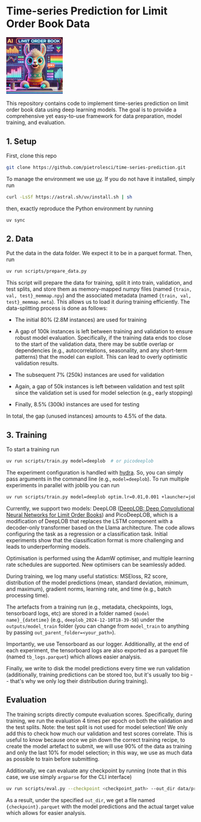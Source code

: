 # Time-series Prediction for Limit Order Book Data


<img src="assets/dalle_image.png" alt="DALL-E generated image" style="width: 30%;">

This repository contains code to implement time-series prediction on limit order book data using deep learning models. The goal is to provide a comprehensive yet easy-to-use framework for data preparation, model training, and evaluation.


## 1. Setup

First, clone this repo

```bash
git clone https://github.com/pietrolesci/time-series-prediction.git
```

To manage the environment we use [uv](https://docs.astral.sh/uv/getting-started/installation/). If you do not have it installed, simply run

```bash
curl -LsSf https://astral.sh/uv/install.sh | sh
```

then, exactly reproduce the Python environment by running

```bash
uv sync
```



## 2. Data

Put the data in the data folder. We expect it to be in a parquet format. Then, run

```bash
uv run scripts/prepare_data.py
```

This script will prepare the data for training, split it into train, validation, and test splits, and store them as memory-mapped numpy files (named `{train, val, test}_memmap.npy`) and the associated metadata (named `{train, val, test}_memmap.meta`). This allows us to load it during training efficiently. The data-splitting process is done as follows:

- The initial 80% (2.8M instances) are used for training

- A gap of 100k instances is left between training and validation to ensure robust model evaluation. Specifically, if the training data ends too close to the start of the validation data, there may be subtle overlap or dependencies (e.g., autocorrelations, seasonality, and any short-term patterns) that the model can exploit. This can lead to overly optimistic validation results.

- The subsequent 7% (250k) instances are used for validation

- Again, a gap of 50k instances is left between validation and test split since the validation set is used for model selection (e.g., early stopping)

- Finally, 8.5% (300k) instances are used for testing

In total, the gap (unused instances) amounts to 4.5% of the data.




## 3. Training

To start a training run

```bash
uv run scripts/train.py model=deeplob  # or picodeeplob
```

The experiment configuration is handled with [hydra](https://hydra.cc/). So, you can simply pass arguments in the command line (e.g., `model=deeplob`). To run multiple experiments in parallel with joblib you can run

```bash
uv run scripts/train.py model=deeplob optim.lr=0.01,0.001 +launcher=joblib
```

Currently, we support two models: DeepLOB ([DeepLOB: Deep Convolutional Neural Networks for Limit Order Books](https://arxiv.org/abs/1808.03668)) and PicoDeepLOB, which is a modification of DeepLOB that replaces the LSTM component with a decoder-only transformer based on the Llama architecture. The code allows configuring the task as a regression or a classification task. Initial experiments show that the classification format is more challenging and leads to underperforming models.

Optimisation is performed using the AdamW optimiser, and multiple learning rate schedules are supported. New optimisers can be seamlessly added.

During training, we log many useful statistics: MSEloss, R2 score, distribution of the model predictions (mean, standard deviation, minimum, and maximum), gradient norms, learning rate, and time (e.g., batch processing time).

The artefacts from a training run (e.g., metadata, checkpoints, logs, tensorboard logs, etc) are stored in a folder named `{model name}_{datetime}` (e.g., `deeplob_2024-12-10T18-39-58`) under the `outputs/model_train` folder (you can change from `model_train` to anything by passing `out_parent_folder=<your_path>`).

Importantly, we use Tensorboard as our logger. Additionallly, at the end of each experiment, the tensorboard logs are also exported as a parquet file (named `tb_logs.parquet`) which allows easier analysis.

Finally, we write to disk the model predictions every time we run validation (additionally, training predictions can be stored too, but it's usually too big -- that's why we only log their distribution during training).




## Evaluation

The training scripts directly compute evaluation scores. Specifically, during training, we run the evaluation 4 times per epoch on both the validation and the test splits. Note: the test split is not used for model selection! We only add this to check how much our validation and test scores correlate. This is useful to know because once we pin down the correct training recipe, to create the model artefact to submit, we will use 90% of the data as training and only the last 10% for model selection; in this way, we use as much data as possible to train before submitting.

Additionally, we can evaluate any checkpoint by running (note that in this case, we use simply `argparse` for the CLI interface)

```bash
uv run scripts/eval.py --checkpoint <checkpoint_path> --out_dir data/predictions
```

As a result, under the specified `out_dir`, we get a file named `{checkpoint}.parquet` with the model predictions and the actual target value which allows for easier analysis. 



